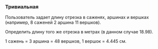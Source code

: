 ### Тривиальная

Пользователь задает длину отрезка в саженях, аршинах и вершках
(например, 8 саженей 2 аршина 11 вершков).

Определить длину того же отрезка в метрах (в данном случае 18.98).

1 сажень = 3 аршина = 48 вершков, 1 вершок = 4.445 см.